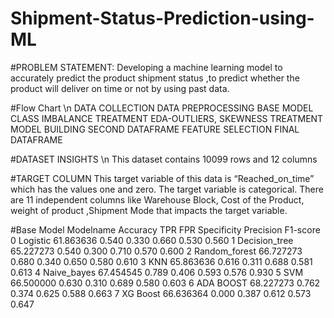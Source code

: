 # Shipment-Status-Prediction-using-ML

#PROBLEM STATEMENT:
Developing a machine learning model to accurately predict the product shipment status ,to predict whether the product will deliver on time or not by using past data.

#Flow Chart \n
DATA COLLECTION
DATA PREPROCESSING
BASE MODEL
CLASS IMBALANCE TREATMENT
EDA-OUTLIERS, SKEWNESS TREATMENT
MODEL  BUILDING
SECOND DATAFRAME
FEATURE SELECTION
FINAL DATAFRAME

#DATASET INSIGHTS \n
This dataset contains 10099 rows and 12 columns

#TARGET COLUMN
 This target variable of this data is “Reached_on_time” which has the values one and zero. 
 The target variable is categorical.
 There are 11 independent columns like Warehouse Block, Cost of the Product, weight of product ,Shipment Mode that impacts the target variable.

 #Base Model
Modelname	Accuracy	TPR	FPR	Specificity	Precision	F1-score
0	Logistic	61.863636	0.540	0.330	0.660	0.530	0.560
1	Decision_tree	65.227273	0.540	0.300	0.710	0.570	0.600
2	Random_forest	66.727273	0.680	0.340	0.650	0.580	0.610
3	KNN	65.863636	0.616	0.311	0.688	0.581	0.613
4	Naive_bayes	67.454545	0.789	0.406	0.593	0.576	0.930
5	SVM	66.500000	0.630	0.310	0.689	0.580	0.603
6	ADA BOOST	68.227273	0.762	0.374	0.625	0.588	0.663
7	XG Boost	66.636364	0.000	0.387	0.612	0.573	0.647



